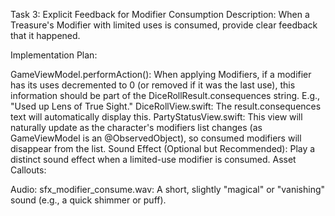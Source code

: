 Task 3: Explicit Feedback for Modifier Consumption
Description: When a Treasure's Modifier with limited uses is consumed, provide clear feedback that it happened.

Implementation Plan:

GameViewModel.performAction():
When applying Modifiers, if a modifier has its uses decremented to 0 (or removed if it was the last use), this information should be part of the DiceRollResult.consequences string. E.g., "Used up Lens of True Sight."
DiceRollView.swift: The result.consequences text will automatically display this.
PartyStatusView.swift: This view will naturally update as the character's modifiers list changes (as GameViewModel is an @ObservedObject), so consumed modifiers will disappear from the list.
Sound Effect (Optional but Recommended):
Play a distinct sound effect when a limited-use modifier is consumed.
Asset Callouts:

Audio:
sfx_modifier_consume.wav: A short, slightly "magical" or "vanishing" sound (e.g., a quick shimmer or puff).